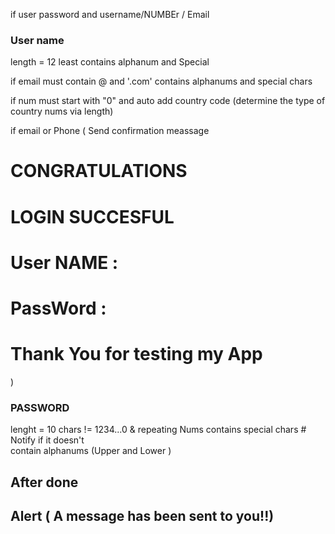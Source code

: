 if user password and username/NUMBEr / Email

### User name

length = 12 least
contains alphanum and Special

if email
must contain @ and '.com'
contains alphanums and special chars

if num
must start with "0" and auto add country code (determine the type of country nums via length)

if email or Phone ( Send confirmation meassage

# CONGRATULATIONS

# LOGIN SUCCESFUL

# User NAME :

# PassWord :

# Thank You for testing my App

)

### PASSWORD

lenght = 10 chars != 1234...0 & repeating Nums
contains special chars # Notify if it doesn't  
contain alphanums (Upper and Lower )

## After done

## Alert ( A message has been sent to you!!)
